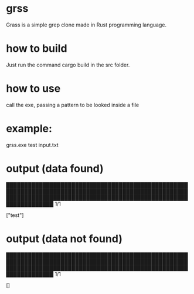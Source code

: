 # grss
Grass is a simple grep clone made in Rust programming language.

# how to build
Just run the command cargo build in the src folder.

# how to use
call the exe, passing a pattern to be looked inside a file

# example:

grss.exe test input.txt

# output (data found)

███████████████████████████████████████████████████████████████████████████████████████████████████████████████████████████████████████████████████████████████████ 1/1 

["test"]

# output (data not found)

███████████████████████████████████████████████████████████████████████████████████████████████████████████████████████████████████████████████████████████████████ 1/1 

[]

